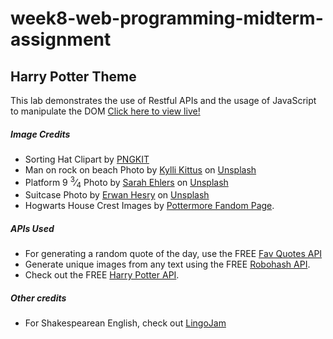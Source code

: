 # week8-web-programming-midterm-assignment
<h2>Harry Potter Theme</h2>
This lab demonstrates the use of Restful APIs and the usage of JavaScript to manipulate the DOM

<a href="https://myverdict.github.io/week8-web-programming-midterm-assignment/index.html">
    Click here to view live!
</a>

<h5>Image Credits</h5>
<ul>
    <li>
        Sorting Hat Clipart by <a href="https://www.pngkit.com/view/u2r5r5o0i1u2q8w7_harry-potter-hat-png-clipart-sorting-hat-harry/">PNGKIT</a></li>
    <li>
        Man on rock on beach Photo by <a href="https://unsplash.com/@kyllik?utm_source=unsplash&amp;utm_medium=referral&amp;utm_content=creditCopyText">Kylli Kittus</a> 
        on <a href="https://unsplash.com/s/photos/immigrant?utm_source=unsplash&amp;utm_medium=referral&amp;utm_content=creditCopyText">Unsplash</a></li>
    <li>
        Platform 9 <sup>3</sup>&frasl;<sub>4</sub> Photo by 
        <a href="https://unsplash.com/@saz86?utm_source=unsplash&amp;utm_medium=referral&amp;utm_content=creditCopyText">Sarah Ehlers</a> 
        on <a href="https://unsplash.com/s/photos/platform-harry-potter?utm_source=unsplash&amp;utm_medium=referral&amp;utm_content=creditCopyText">Unsplash</a></li>
    <li>
        Suitcase Photo by <a href="https://unsplash.com/@erwanhesry?utm_source=unsplash&amp;utm_medium=referral&amp;utm_content=creditCopyText">Erwan Hesry</a> 
        on <a href="https://unsplash.com/collections/10446860/harry-potter?utm_source=unsplash&amp;utm_medium=referral&amp;utm_content=creditCopyText">Unsplash</a></li>
    <li>
        Hogwarts House Crest Images by <a href="https://pottermore.fandom.com/wiki/Houses">Pottermore Fandom Page</a>.</li>
</ul>

<h5>APIs Used</h5>
<ul>
    <li>For generating a random quote of the day, use the FREE <a href="https://favqs.com/api/qotd">Fav Quotes API</a></li>
    <li>Generate unique images from any text using the FREE <a href="https://robohash.org/">Robohash API</a>.</li>
    <li>Check out the FREE <a href="https://hp-api.herokuapp.com/">Harry Potter API</a>.</li>
</ul>

<h5>Other credits</h5>
<ul>
    <li>For Shakespearean English, check out <a href="https://lingojam.com/EnglishtoShakespearean">LingoJam</a></li>
</ul>
